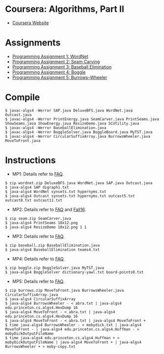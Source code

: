 # Coursera: Algorithms, Part II
* [Coursera Website](https://www.coursera.org/learn/algorithms-part2)

# Assignments
* [Programming Assignment 1: WordNet](https://coursera.cs.princeton.edu/algs4/assignments/wordnet/specification.php)
* [Programming Assignment 2: Seam Carving](https://coursera.cs.princeton.edu/algs4/assignments/seam/specification.php)
* [Programming Assignment 3: Baseball Elimination](https://coursera.cs.princeton.edu/algs4/assignments/baseball/specification.php)
* [Programming Assignment 4: Boggle](https://coursera.cs.princeton.edu/algs4/assignments/boggle/specification.php)
* [Programming Assignment 5: Burrows–Wheeler](https://coursera.cs.princeton.edu/algs4/assignments/burrows/specification.php)

# Compile
```
$ javac-algs4 -Werror SAP.java DeluxeBFS.java WordNet.java Outcast.java
$ javac-algs4 -Werror PrintEnergy.java SeamCarver.java PrintSeams.java ShowSeams.java ShowEnergy.java ResizeDemo.java SCUtility.java
$ javac-algs4 -Werror BaseballElimination.java
$ javac-algs4 -Werror BoggleSolver.java BoggleBoard.java MyTST.java
$ javac-algs4 -Werror CircularSuffixArray.java BurrowsWheeler.java MoveToFront.java
```

# Instructions
* MP1:
Details refer to [FAQ](https://coursera.cs.princeton.edu/algs4/assignments/wordnet/faq.php).
```
$ zip wordnet.zip DeluxeBFS.java WordNet.java SAP.java Outcast.java
$ java-algs4 SAP digraph1.txt
$ java-algs4 WordNet synsets.txt hypernyms.txt
$ java-algs4 Outcast synsets.txt hypernyms.txt outcast5.txt outcast8.txt outcast11.txt
```

* MP2:
Details refer to [FAQ](https://coursera.cs.princeton.edu/algs4/assignments/seam/faq.php) and [Fall16](https://www.cs.princeton.edu/courses/archive/fall16/cos226/checklist/seamCarving.html).
```
$ zip seam.zip SeamCarver.java
$ java-algs4 PrintSeams 10x12.png
$ java-algs4 ResizeDemo 10x12.png 1 1 
```

* MP3:
Details refer to [FAQ](https://coursera.cs.princeton.edu/algs4/assignments/baseball/faq.php).
```
$ zip baseball.zip BaseballElimination.java
$ java-algs4 BaseballElimination teams4.txt
```

* MP4:
Details refer to [FAQ](https://coursera.cs.princeton.edu/algs4/assignments/boggle/faq.php).
```
$ zip boggle.zip BoggleSolver.java MyTST.java
$ java-algs4 BoggleSolver dictionary-yawl.txt board-points0.txt
```

* MP5:
Details refer to [FAQ](https://coursera.cs.princeton.edu/algs4/assignments/burrows/faq.php).
```
$ zip burrows.zip MoveToFront.java BurrowsWheeler.java CircularSuffixArray.java
$ java-algs4 CircularSuffixArray
$ java-algs4 BurrowsWheeler - < abra.txt | java-algs4 edu.princeton.cs.algs4.HexDump 16
$ java-algs4 MoveToFront - < abra.txt | java-algs4 edu.princeton.cs.algs4.HexDump 16
$ java-algs4 MoveToFront - < abra.txt | java-algs4 MoveToFront +
$ time java-algs4 BurrowsWheeler - < mobydick.txt | java-algs4 MoveToFront - | java-algs4 edu.princeton.cs.algs4.Huffman - > mobyDickOutputFileName
$ time java-algs4 edu.princeton.cs.algs4.Huffman + < mobyDickOutputFileName | java-algs4 MoveToFront + | java-algs4 BurrowsWheeler + > moby-copy.txt
```
